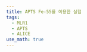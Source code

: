 ```yaml
---
title: APTS Fe-55를 이용한 실험
tags:
  - MLR1
  - APTS
  - ALICE
use_math: true
---
```

<!--

## 실험 방법

Fe-55 방사선원을 이용한 실험에 앞서서 각 실험 환경 별로 적절한 trigger threshold 값을 찾아줘야 한다.
Trigger threshold는 ADC값을 기준으로 그 문턱값을 넘지 않으면 이벤트를 기록하지 않는다.
Trigger threshold를 찾기 위해서 다음 명령을 내려줘야 한다.

```
python apts_readout.py PORXIMITY CHIP_ID -ty int -vbbr VBB -tt NN
```

이 때 반드시 trigger type(`-ty`)를 `int`로 설정해 주어야 한다.
그리고 실재 실험에 사용할 Vbb 값을 `VBB`에 넣어준 뒤, `NN`값을 바꿔주면서 적당한 값을 찾아야 한다.
이 때 이 값이 너무 낮으면 노이즈가 많이 잡히고 너무 높으면 Fe-55에서 나온 실재 신호도 막아버릴 수 있다.
따라서 시그널을 방해하지 않을 정도로 천천히 올라가는 값을 찾는다.
이와 같은 절차로 trigger threshold값이 정해졌다면 그 값을 이용해서 다음 코드를 실행한다.

```
./apts_source_scan.py PROXIMITY CHIP_ID -hpath HAMEG_PATH -daqc POWER_CHANNEL -vbbc VBB_CHANNEL -fw path-to/0x000000.bit -ty int -tt NN --ntrg 150000 -vbbr VBB
```

이 때 source scan은 펌웨어부터 올리므로 HAMEG 경로와 설정, fpga 파일을 지정해줘야 한다.
Trigger type은 앞서 trigger threshold를 찾아줬을 때처럼 `int`로 설정해준다.
그리고 triger threshold의 값을 `NN`에 대입하고 `--ntrg`를 통해서 trigger number를 설정할 수 있다.
마지막으로 `-vbbr`을 이용해서 원하는 Vbb값을 설정해준다.
방사선원 없이 해당 스크립트를 돌리면 gain 측정을 끝마친 뒤에 'Gain calibration done. Put on the source and press enter.'라는 문구가 뜬다.
그러면 방사선원을 올려준 뒤 enter를 눌러주면 측정을 시작한다.
측정이 완료되면 HAMEG이 꺼진다.

실험이 끝난 후 Data 디렉토리(또는 설정해준 디렉토리(`-o`로 설정 가능))를 확인해보면, `gain` 디렉토리와 `source` 디렉토리가 생긴다. `gain` 디렉토리 안에는 `apts_gain_XXX.log`, `apts_gain_XXX.json`과 `apts_gain_XXX.raw` 파일이 생기며, `source` 디렉토리에는 `apts_XXX.log`, `apts_XXX.json`과 `apts_XXX.raw` 파일이 생긴다.

## 분석 방법

### 디코딩

먼저 분석을 시작하려면 `raw` 파일을 다루기 쉬운 파일로 변환해줘야 한다. 
여기서는 `npy` 파일로 변환시킨다.
`source` 디렉토리로 간 후 다음을 실행해준다.

```
python ../../../analysis/apts/apts_decode.py apts_XXX.raw
```
그러면 `apts_XXX.npy`가 생긴다.

마찬가지로 `gain` 디렉토리에 간 후 

```
python ../../../analysis/apts/analysis_gain.py .
```

를 해주면 `apts_gain_XXX_analsed.npz`, `apts_gain_XXX_control_plot.pdf`와 `apts_gain_XXX_decoded.npy`가 생긴다.
주의할 점은 `apts_docode.py`는 raw 파일을 넣어줘야 하지만 `analysis_gain.py`에서는 `gain` 관련 파일이 있는 디렉토리 경로를 넣어줘야 한다.


그림을 보면 $V_{RESET}$ 값을 키워주면서 펄스의 baseline 값 (0~90 프레임 까지의 평균값)을 점을 찍어준다. 
그리고 그 값을 미분해주면 각 `V_{RESET}`값에 대한 gain값을 얻을 수 있다. (오른쪽 그래프)
`gain`값은 APTS 신호의 아웃풋 신호의 크기를 인풋 신호의 크기로 나눠준 것이다.
`V_{RESET}`값의 200에서 600값에 gain이 평평한 부분을 확인할 수 있다.
부산대가 가지고 있는 검출기는 Source follower이므로 아웃풋 시그널이 인풋 시그널보다 작다. 따라서 gain값이 1보다 작게 나온다.

### 분석
다음 코드를 실행해주면 분석 결과와 관련 그래프들을 자동으로 그려준다.

```
python run_full_analysis.py path-to/source/apts_XXX path-to/source --file_calibration path-to/gain/apts_gain_XXX_analysed.npz -ls
```

위 코드는 5가지 단계를 하나로 묶어놓은 코드이다. 개별 과정은 다음과 같다.
- Signal Calibration
- Signal Extraction
- Clusterization
- Data Quality
  - Noise
  - Frames_hits
  - Signals
- Analysis

다음은 부산대학교에서 측정한 1.2Vbb에 대한 플롯들을 정리해 놓은 것이다.

- Data Quality
  

해당 플롯은 모든 이벤트와 모든 픽셀의 baseline값과 noise 값을 정리해 둔 것이다. 
배이스라인값은 앞선 설명대로 0~90 프레임까지 값의 평균값이다.
노이즈는 계산이 조금 복잡하다. 
각 이벤트 중 가장 큰 값의 프레임넘버를 찾고 그 값을 192에서 뺀다.
그 값이 바로 노이즈 프레임넘버이며 이에 해당하는 데이터 값들이 바로 해당 이벤트와 해당 픽셀의 노이즈 값이다.
이 값들을 전부 모으면 가우스 분포를 띄게 된다.


여기서 시드 시그널은 16개 픽셀 중 가장 큰 값을 가진 픽셀을 의미한다. 
그리고 네이버 시그널은 시드 시그널 주변 픽셀들을 의미하며 그 합을 y축에 표시하고 엔트리를 색깔로 표시하였다.
이 때 괄목할 만한 특징으로 마치 2 개의 그룹을 만들 수 있는 것 처럼 보인다. 
시드 픽셀 시그널 10~40에 걸쳐있는 밝은 영역(영역 1)과 20~90에 걸쳐있는 밝은 영역(영역 2)으로 나눌 수 있는 것 같다. 
왜 이런 두 영역으로 나눌 수 있는 지는 좀 더 질의가 필요해 보인다.
영역 2는 ITS2를 연구할 때 HIC assembly연구에서도 확인할 수 있었다고 한다.

-->